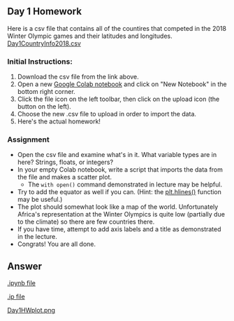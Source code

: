 ## Day 1 Homework

Here is a csv file that contains all of the countires that competed in the 2018 Winter Olympic games and their latitudes and longitudes. 
[Day1CountryInfo2018.csv](https://ucd-python-bootcamp.github.io/Bootcamp-2021/HW_files/Day1CountryInfo2018.csv) 

### Initial Instructions:
  1. Download the csv file from the link above. 
  2. Open a new [Google Colab notebook](https://colab.research.google.com/) and click on "New Notebook" in the bottom right corner.
  3. Click the file icon on the left toolbar, then click on the upload icon (the button on the left).
  4. Choose the new .csv file to upload in order to import the data.
  5. Here's the actual homework! 
  
### Assignment
  - Open the csv file and examine what's in it. What variable types are in here? Strings, floats, or integers? 
  - In your empty Colab notebook, write a script that imports the data from the file and makes a scatter plot.
    - The `with open()` command demonstrated in lecture may be helpful.
  - Try to add the equator as well if you can. (Hint: the [plt.hlines()](https://matplotlib.org/stable/api/_as_gen/matplotlib.pyplot.hlines.html) function may be useful.)
  - The plot should somewhat look like a map of the world. Unfortunately Africa's representation at the Winter Olympics is quite low (partially due to the climate) so there are few countries there.
  - If you have time, attempt to add axis labels and a title as demonstrated in the lecture.
  - Congrats! You are all done.
  
## Answer

[.ipynb file](https://ucd-python-bootcamp.github.io/Bootcamp-2021/HW_solutions/HWDay1.ipynb)

[.ip file](https://ucd-python-bootcamp.github.io/Bootcamp-2021/HW_solutions/HWDay1.py)

[Day1HWplot.png](https://ucd-python-bootcamp.github.io/Bootcamp-2021/HW_solutions/Day1HWplot.png)

